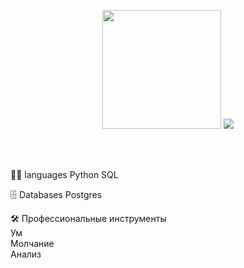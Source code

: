 <p align="center">
   <img src="https://2.downloader.disk.yandex.ru/preview/ddc0e3e2773bbc9b1ac1158ae665239d1391ae05e2350996acdb4923abf5bcbe/inf/0keSNc68U9ym3CwaO-o52Y6E3lRJ24ZKz9G8PstpwqaWNxaqi7LNtddFc7BmmaEmNn7dw6rLt3kIc0M1VbzDOA%3D%3D?uid=200890379&filename=%21%21%20IMG_0567%20%D0%AD%D0%BB%D1%8C%D0%B4%D0%B5%D0%B5%D0%B2%20%D0%9A%D0%B8%D1%80%D0%B8%D0%BB%D0%BBweb.jpg&disposition=inline&hash=&limit=0&content_type=image%2Fjpeg&owner_uid=200890379&tknv=v2&size=1920x919" width="190" > 
   <a href="https://github.com/DenverCoder1/readme-typing-svg">
    <img src="https://readme-typing-svg.herokuapp.com?font=Cairo+Play&color=D3D3D3&size=50&center=true&vCenter=true&width=900&height=100&lines=-+Привет!+-;-+Меня_зовут_Кирилл+-;-+Я_занимаюсь_анализом_данных+-;-+Учусь_с&#129414;утками+-">
    
  </a>

<br><br>


👨‍💻  languages
Python SQL

🗄️ Databases
Postgres

🛠️ Профессиональные инструменты  
Ум  
Молчание  
Анализ  
